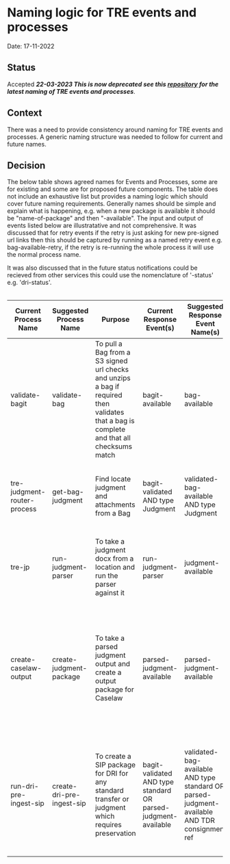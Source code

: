 # Naming logic for TRE events and processes

Date: 17-11-2022

## Status

Accepted ___22-03-2023 This is now deprecated see this [repository](https://github.com/nationalarchives/da-transform-schemas/tree/main/tre_schemas) for the latest naming of TRE events and processes___.

## Context

There was a need to provide consistency around naming for TRE events and processes. A generic naming structure was needed to follow for current and future names.

## Decision

The below table shows agreed names for Events and Processes, some are for existing and some are for proposed future components. The table does not include an exhaustive list but provides a naming logic which should cover future naming requirements. Generally names should be simple and explain what is happening, e.g. when a new package is available it should be "name-of-package" and then "-available". The input and output of events listed below are illustratative and not comprehensive. It was discussed that for retry events if the retry is just asking for new pre-signed url links then this should be captured by running as a named retry event e.g. bag-available-retry, if the retry is re-running the whole process it will use the normal process name.

It was also discussed that in the future status notifications could be recieved from other services this could use the nomenclature of '-status' e.g. 'dri-status'.
<br>
<br>

| Current Process Name | Suggested Process Name | Purpose | Current Response Event(s) | Suggested Response Event Name(s) | Inputs | Outputs | Current Raised Event | Suggested Success Event Name | Error Event Name | Retry Event Name | Status Event Name
|---|---|---|---|---|---|---|---|---|---|---|---|
| validate-bagit | validate-bag | To pull a Bag from a S3 signed url checks and unzips a bag if required then validates that a bag is complete and that all checksums match | bagit-available | bag-available | - S3 Signed url for bag and sha256 <br> - Reference <br> - BagType | - S3 Location of the validated Bag directory <br> - BagType <br> - Reference | bagit-validated | validated-bag-available | validated-bag-error (e.g if a checksum error is identified an error is sent back to TDR) | bag-available-retry (e.g. if a new pre-signed URL is needed for a reason other than an error) |  |
| tre-judgment-router-process | get-bag-judgment | Find locate judgment and attachments from a Bag | bagit-validated AND type Judgment | validated-bag-available AND type Judgment | - S3 Location of the validated Bag directory <br>- BagType <br> - Reference | - S3 Location of the judgment and any attachments <br> - Reference | run-judgment-parser | judgment-available | judgment-available-error (e.g. unable to identify bag location) |  |  |
| tre-jp | run-judgment-parser | To take a judgment docx from a location and run the parser against it | run-judgment-parser | judgment-available | - S3 Location of the judgment and any attachments <br> - Reference | - S3 Location of the judgment and any attachments and parser output docs <br> - Parsed judgment fields - court, cite, date, name <br> - Reference | parsed-judgment-available | parsed-judgment-available | parsed-judgment-error (e.g parser unable to run) |  |  |
| create-caselaw-output | create-judgment-package | To take a parsed judgment output and create a output package for Caselaw | parsed-judgment-available | parsed-judgment-available | - S3 Location of the judgment and any attachments and parser output docs <br> - Parsed judgment fields - court, cite, date, name <br> - Reference | - S3 signed URL of the caselaw gzip output (including judgment, attachments and any parser output docs, metadata.json, bag-info.text) <br> - S3 signed URL of sha256 of gzip output) <br> -Parsed judgment fields - court, cite, date, name <br> - Reference | cl-package-out | judgment-package-available | judgment-package-error (e.g. unable to create package) |  |  |
| run-dri-pre-ingest-sip | create-dri-pre-ingest-sip | To create a SIP package for DRI for any standard transfer or judgment which requires preservation | bagit-validated AND type standard OR parsed-judgment-available | validated-bag-available AND type standard OR parsed-judgment-available AND TDR consignment ref | - S3 Location of the validated Bag directory <br> - BagType <br> - Reference <br> (If judgment - court, cite, date, name fields.) | - S3 signed URL's of SIP gzip output (files and folders, metadata.csv, closure.csv, closure.csvs, metadata.csvs, closure.csv.sha256, metadata.csv.sha256) <br> - S3 signed URL's of sha256 of gzip package | dri-preingest-sip-available | dri-preingest-sip-available | dri-preingest-sip-error (e.g. unable to create sip) | create-dri-pre-ingest-sip (e.g. DRI requests to re-run sip generation process for something they have already received) |dri-status  (e.g. message notifying of current status of records in DRI, such as that they are now ingested and being preserved) |
